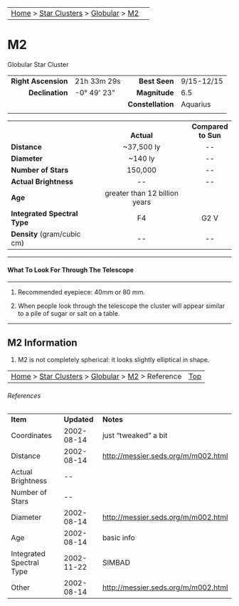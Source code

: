 |    |    |
|:---|---:|
|[Home](/notes/#object-notes) > [Star Clusters](/notes/#star-clusters) > [Globular](!globular_cluster_info) > [M2](#m2)|  |

# M2
Globular Star Cluster


|   |   |   |   |
|--:|:--|--:|:--|
|**Right Ascension**|21h 33m 29s|**Best Seen**|9/15-12/15|
|**Declination**|-0&deg; 49' 23"	|**Magnitude**|6.5|
|   |   |**Constellation**|Aquarius|
|   |   |   |   |

|   |   |   |
|---|:---:|:---:|
|   | <br/>**Actual**| **Compared<br/>to Sun** |
|**Distance** | ~37,500 ly | -- |
|**Diameter** | ~140 ly | -- |
|**Number of Stars**| 150,000 | -- |
|**Actual Brightness**| -- | -- |
|**Age** | greater than 12 billion years |   |
|**Integrated Spectral Type** | F4 | G2 V |
|**Density** (gram/cubic cm) | -- | -- |

---
#### What To Look For Through The Telescope
---

1.	Recommended eyepiece: 40mm or 80 mm.

2.	When people look through the telescope the cluster will appear similar to a pile of sugar or salt on a table.

---
## M2 Information

1.	M2 is not completely spherical: it looks slightly elliptical in shape.

|    |    |
|:---|---:|
|[Home](/notes/#object-notes) > [Star Clusters](/notes/#star-clusters) > [Globular](!globular_cluster_info) > [M2](#m2) > Reference|[Top](#m2)|

###### References

|   |   |   |
|---|---|---|
|**Item**|**Updated**|**Notes**|
|Coordinates|2002-08-14|just “tweaked” a bit|
|Distance|2002-08-14|<http://messier.seds.org/m/m002.html>|
|Actual Brightness| -- |   |
|Number of Stars| -- |   |
|Diameter|2002-08-14|<http://messier.seds.org/m/m002.html>|
|Age|2002-08-14|basic info|
|Integrated Spectral Type|2002-11-22|SIMBAD|
|Other|2002-08-14|<http://messier.seds.org/m/m002.html>|
